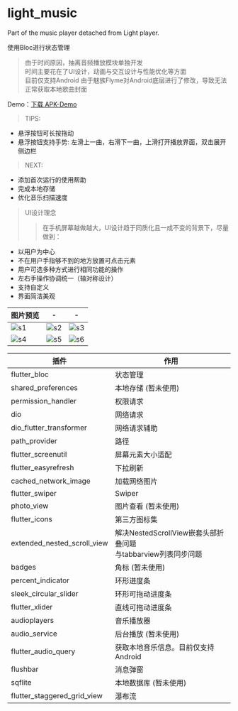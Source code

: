 # light_music

Part of the music player detached from Light player.

使用Bloc进行状态管理

>由于时间原因，抽离音频播放模块单独开发  
>时间主要花在了UI设计，动画与交互设计与性能优化等方面  
>目前仅支持Android
>由于魅族Flyme对Android底层进行了修改，导致无法正常获取本地歌曲封面

Demo：[下载 APK-Demo](preview/light_music.apk)

>TIPS:

* 悬浮按钮可长按拖动
* 悬浮按钮支持手势: 左滑上一曲，右滑下一曲，上滑打开播放界面，双击展开侧边栏

>NEXT:

* 添加首次运行的使用帮助
* 完成本地存储
* 优化音乐扫描速度

>UI设计理念
>>在手机屏幕越做越大，UI设计趋于同质化且一成不变的背景下，尽量做到：

* 以用户为中心
* 不在用户手指够不到的地方放置可点击元素
* 用户可选多种方式进行相同功能的操作
* 左右手操作协调统一（轴对称设计）
* 支持自定义
* 界面简洁美观

图片预览 | - | - |
-|-|-
![s1](preview/s1.png)|![s2](preview/s2.png)|![s3](preview/s3.png)
![s4](preview/s4.png)|![s5](preview/s5.png)|![s6](preview/s6.png)

插件 | 作用 |
-----|-----
flutter_bloc|状态管理
shared_preferences|本地存储 (暂未使用)
permission_handler|权限请求
dio|网络请求
dio_flutter_transformer|网络请求辅助
path_provider|路径
flutter_screenutil|屏幕元素大小适配
flutter_easyrefresh|下拉刷新
cached_network_image|加载网络图片
flutter_swiper|Swiper
photo_view|图片查看 (暂未使用)
flutter_icons|第三方图标集
extended_nested_scroll_view|解决NestedScrollView嵌套头部折叠问题</br>与tabbarview列表同步问题
badges|角标 (暂未使用)
percent_indicator|环形进度条
sleek_circular_slider|环形可拖动进度条
flutter_xlider|直线可拖动进度条
audioplayers|音乐播放器
audio_service|后台播放 (暂未使用)
flutter_audio_query|获取本地音乐信息。目前仅支持Android
flushbar|消息弹窗
sqflite|本地数据库 (暂未使用)
flutter_staggered_grid_view|瀑布流
